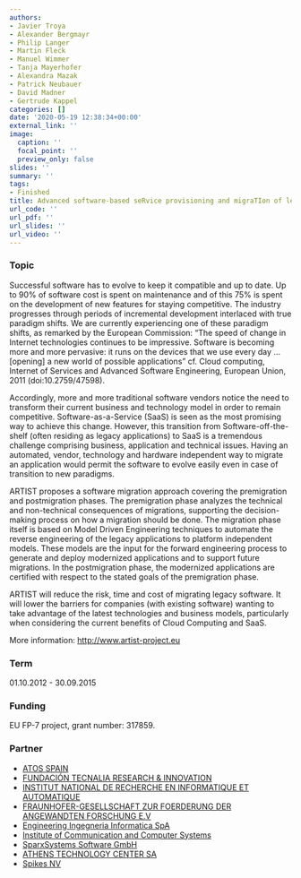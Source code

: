 ```yaml
---
authors:
- Javier Troya
- Alexander Bergmayr
- Philip Langer
- Martin Fleck
- Manuel Wimmer
- Tanja Mayerhofer
- Alexandra Mazak
- Patrick Neubauer
- David Madner
- Gertrude Kappel
categories: []
date: '2020-05-19 12:38:34+00:00'
external_link: ''
image:
  caption: ''
  focal_point: ''
  preview_only: false
slides: ''
summary: ''
tags:
- Finished
title: Advanced software-based seRvice provisioning and migraTIon of legacy SofTware
url_code: ''
url_pdf: ''
url_slides: ''
url_video: ''
---
```


### Topic

Successful software has to evolve to keep it compatible and up to date. Up to 90% of software cost is spent on maintenance and of this 75% is spent on the development of new features for staying competitive. The industry progresses through periods of incremental development interlaced with true paradigm shifts. We are currently experiencing one of these paradigm shifts, as remarked by the European Commission: “The speed of change in Internet technologies continues to be impressive. Software is becoming more and more pervasive: it runs on the devices that we use every day …\[opening\] a new world of possible applications” cf. Cloud computing, Internet of Services and Advanced Software Engineering, European Union, 2011 (doi:10.2759/47598).

Accordingly, more and more traditional software vendors notice the need to transform their current business and technology model in order to remain competitive. Software-as-a-Service (SaaS) is seen as the most promising way to achieve this change. However, this transition from Software-off-the-shelf (often residing as legacy applications) to SaaS is a tremendous challenge comprising business, application and technical issues. Having an automated, vendor, technology and hardware independent way to migrate an application would permit the software to evolve easily even in case of transition to new paradigms.

ARTIST proposes a software migration approach covering the premigration and postmigration phases. The premigration phase analyzes the technical and non-technical consequences of migrations, supporting the decision-making process on how a migration should be done. The migration phase itself is based on Model Driven Engineering techniques to automate the reverse engineering of the legacy applications to platform independent models. These models are the input for the forward engineering process to generate and deploy modernized applications and to support future migrations. In the postmigration phase, the modernized applications are certified with respect to the stated goals of the premigration phase.

ARTIST will reduce the risk, time and cost of migrating legacy software. It will lower the barriers for companies (with existing software) wanting to take advantage of the latest technologies and business models, particularly when considering the current benefits of Cloud Computing and SaaS.

More information: <http://www.artist-project.eu>

### Term

01.10.2012 - 30.09.2015

### Funding

EU FP-7 project, grant number: 317859.

### Partner

<ul class="partnerList"><li><a href="http://atos.net/">ATOS SPAIN</a></li><li><a href="http://www.tecnalia.com/">FUNDACIÓN TECNALIA RESEARCH &amp; INNOVATION</a></li><li><a href="http://www.inria.fr/">INSTITUT NATIONAL DE RECHERCHE EN INFORMATIQUE ET AUTOMATIQUE</a></li><li><a href="http://www.fraunhofer.de/">FRAUNHOFER-GESELLSCHAFT ZUR FOERDERUNG DER ANGEWANDTEN FORSCHUNG E.V</a></li><li><a href="http://www.eng.it/web/eng/home">Engineering Ingegneria Informatica SpA</a></li><li><a href="http://www.iccs.gr/eng/">Institute of Communication and Computer Systems</a></li><li><a href="http://www.sparxsystems.at/">SparxSystems Software GmbH</a></li><li><a href="http://www.atc.gr/">ATHENS TECHNOLOGY CENTER SA </a></li><li><a href="http://www.spikes.be/">Spikes NV </a></li></ul>